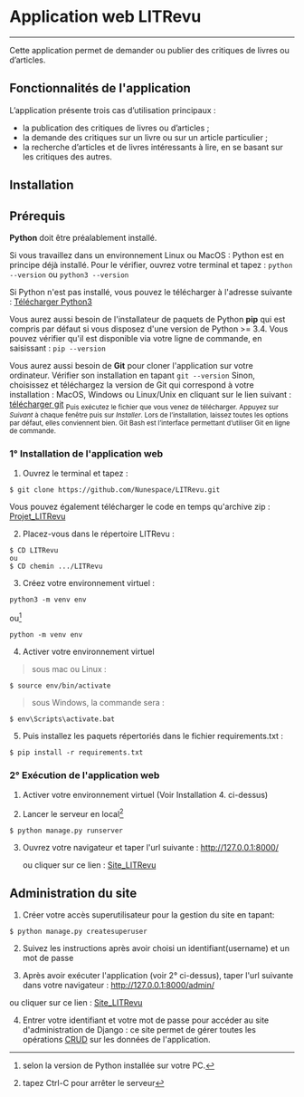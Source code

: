 # Application web LITRevu
***
Cette application permet de demander ou publier des critiques de livres ou d’articles. 



## Fonctionnalités de l'application

L’application présente trois cas d’utilisation principaux :
- la publication des critiques de livres ou d’articles ;
- la demande des critiques sur un livre ou sur un article particulier ;
- la recherche d’articles et de livres intéressants à lire, en se basant sur les critiques des autres.


## Installation

## Prérequis

**Python** doit être préalablement installé.

Si vous travaillez dans un environnement Linux ou MacOS : Python est en principe déjà installé. Pour le vérifier, ouvrez votre terminal et tapez : `python --version` ou `python3 --version`

Si Python n'est pas installé, vous pouvez le télécharger à l'adresse suivante : 
[Télécharger Python3](https://www.python.org/downloads)

Vous aurez aussi besoin de l'installateur de paquets de Python **pip** qui est compris par défaut si vous disposez d'une version de Python >= 3.4. Vous pouvez vérifier qu'il est disponible via votre ligne de commande, en saisissant : `pip --version`

Vous aurez aussi besoin de **Git** pour cloner l'application sur votre ordinateur. Vérifier son installation en tapant   `git --version`
Sinon, choisissez et téléchargez la version de Git qui correspond à votre installation : MacOS, Windows ou Linux/Unix en cliquant sur le lien suivant : [télécharger git](https://git-scm.com/downloads)
 <sub>Puis exécutez le fichier que vous venez de télécharger. Appuyez sur _Suivant_ à chaque fenêtre puis sur _Installer_. Lors de l’installation, laissez toutes les options par défaut, elles conviennent bien. 
Git Bash est l’interface permettant d’utiliser Git en ligne de commande.


### 1° Installation de l'application web

1. Ouvrez le terminal et tapez :
```
$ git clone https://github.com/Nunespace/LITRevu.git
```
Vous pouvez également télécharger le code en temps qu'archive zip : [Projet_LITRevu](https://github.com/Nunespace/LITRevu/archive/refs/heads/main.zip)


2. Placez-vous dans le répertoire LITRevu :

```
$ CD LITRevu
ou
$ CD chemin .../LITRevu
```

3. Créez votre environnement virtuel : 

```
python3 -m venv env 
```

ou[^1]

```
python -m venv env 
```

4. Activer votre environnement virtuel

> sous mac ou Linux :
```
$ source env/bin/activate  
```
> sous Windows, la commande sera :
```
$ env\Scripts\activate.bat
```

5. Puis installez les paquets répertoriés dans le fichier requirements.txt :
```
$ pip install -r requirements.txt
```
[^1]: selon la version de Python installée sur votre PC.

### 2° Exécution de l'application web

1. Activer votre environnement virtuel (Voir Installation 4. ci-dessus)

2. Lancer le serveur en local[^2]
```
$ python manage.py runserver 
```

3. Ouvrez votre navigateur et taper l'url suivante : http://127.0.0.1:8000/

   ou cliquer sur ce lien : [Site_LITRevu](http://127.0.0.1:8000/)


[^2]: tapez Ctrl-C pour arrêter le serveur


## Administration du site 

1. Créer votre accès superutilisateur pour la gestion du site en tapant:
```
$ python manage.py createsuperuser
``` 

2. Suivez les instructions après avoir choisi un identifiant(username) et un mot de passe

3. Après avoir exécuter l'application (voir 2° ci-dessus), taper l'url suivante dans votre navigateur : http://127.0.0.1:8000/admin/

ou cliquer sur ce lien : [Site_LITRevu](http://127.0.0.1:8000/admin/)

4. Entrer votre identifiant et votre mot de passe pour accéder au site d'administration de Django : ce site permet de gérer toutes les opérations [CRUD](https://openclassrooms.com/fr/courses/7172076-debutez-avec-le-framework-django/7516605-effectuez-des-operations-crud-dans-ladministration-de-django) sur les données de l'application.










